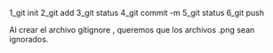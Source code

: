 1_git init
2_git add
3_git status
4_git commit -m 
5_git status
6_git push

Al crear el archivo gitignore , queremos que los archivos .png sean ignorados.